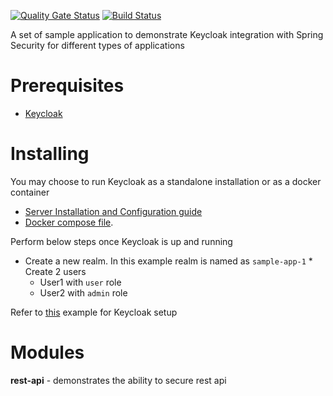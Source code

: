 [![Quality Gate Status](https://sonarcloud.io/api/project_badges/measure?project=com.sudhirt.practice.security%3Akeycloak-spring-security-examples&metric=alert_status)](https://sonarcloud.io/dashboard?id=com.sudhirt.practice.security%3Akeycloak-spring-security-examples)
[![Build Status](https://travis-ci.com/sudhirtumati/keycloak-spring-security-examples.svg?branch=master)](https://travis-ci.com/sudhirtumati/keycloak-spring-security-examples.svg?branch=master)
  
A set of sample application to demonstrate Keycloak integration with Spring Security for different types of applications    

# Prerequisites 
* [Keycloak](https://www.keycloak.org/)    
    
# Installing 
You may choose to run Keycloak as a standalone installation or as a docker container  
* [Server Installation and Configuration guide](https://www.keycloak.org/docs/latest/server_installation/index.html)  
* [Docker compose file](https://github.com/jboss-dockerfiles/keycloak).  
  
Perform below steps once Keycloak is up and running    
* Create a new realm. In this example realm is named as `sample-app-1` * Create 2 users   
   * User1 with `user` role  
   * User2 with `admin` role  
  
Refer to [this](https://www.baeldung.com/spring-boot-keycloak) example for Keycloak setup  
  
# Modules  
**rest-api** - demonstrates the ability to secure rest api